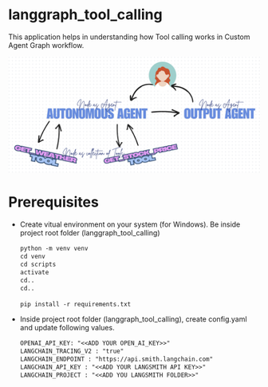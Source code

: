 # langgraph_tool_calling
This application helps in understanding how Tool calling works in Custom Agent Graph workflow.

![alt text](image.png)

# Prerequisites
* Create vitual environment on your system (for Windows).
Be inside project root folder (langgraph_tool_calling)
    ```
    python -m venv venv
    cd venv
    cd scripts
    activate
    cd..
    cd..

    pip install -r requirements.txt
    ```
* Inside project root folder (langgraph_tool_calling), create config.yaml and update following values.
    ```
    OPENAI_API_KEY: "<<ADD YOUR OPEN_AI_KEY>>"
    LANGCHAIN_TRACING_V2 : "true"
    LANGCHAIN_ENDPOINT : "https://api.smith.langchain.com"
    LANGCHAIN_API_KEY : "<<ADD YOUR LANGSMITH API KEY>>"
    LANGCHAIN_PROJECT : "<<ADD YOU LANGSMITH FOLDER>>"

    ```
<br>
<br>